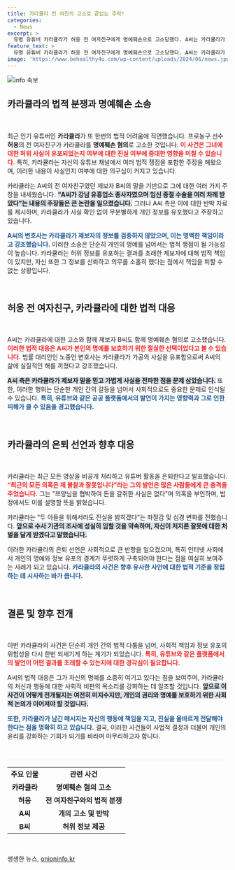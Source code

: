 ```yaml
---
title: 카라큘라 전 여친의 고소로 끝없는 추락!
categories:
  - News
excerpt: >
  유명 유튜버 카라큘라가 허웅 전 여자친구에게 명예훼손으로 고소당했다. A씨는 카라큘라가 허위 사실을 유포했다며 법적 대응을 예고, 카라큘라는 유튜브 은퇴를 선언했다. 파란만장한 사건의 전말이 궁금하다!
feature_text: >
  유명 유튜버 카라큘라가 허웅 전 여자친구에게 명예훼손으로 고소당했다. A씨는 카라큘라가 허위 사실을 유포했다며 법적 대응을 예고, 카라큘라는 유튜브 은퇴를 선언했다. 파란만장한 사건의 전말이 궁금하다!
image: 'https://www.behealthy4u.com/wp-content/uploads/2024/06/news.jpg'
---
```


<p><img src="https://www.behealthy4u.com/wp-content/uploads/2024/06/news.jpg" alt="info 속보" /></p>

<h2 data-ke-size="size26">카라큘라의 법적 분쟁과 명예훼손 소송</h2>

<p data-ke-size="size16">&nbsp;</p>

<p>최근 인기 유튜버인 <strong>카라큘라</strong>가 또 한번의 법적 어려움에 직면했습니다. 프로농구 선수 <strong>허웅</strong>의 전 여자친구가 카라큘라를 <strong>명예훼손 혐의</strong>로 고소한 것입니다. <b><span style="color: #ee2323;">이 사건은 그녀에 대한 허위 사실이 유포되었는지 여부에 대한 진실 여부에 중대한 영향을 미칠 수 있습니다.</span></b> 특히, 카라큘라는 자신의 유튜브 채널에서 여러 법적 쟁점을 포함한 주장을 해왔으며, 이러한 내용이 사실인지 여부에 대한 의구심이 커지고 있습니다. </p>

<p>카라큘라는 A씨의 전 여자친구였던 제보자 B씨의 말을 기반으로 그에 대한 여러 가지 주장을 내세웠습니다. <b><span style="background-color: #21538527;">“A씨가 강남 유흥업소 종사자였으며 임신 중절 수술을 여러 차례 받았다”는 내용의 주장들은 큰 논란을 일으켰습니다.</span></b> 그러나 A씨 측은 이에 대한 반박 자료를 제시하며, 카라큘라가 사실 확인 없이 무분별하게 개인 정보를 유포했다고 주장하고 있습니다.</p>

<p><b><span style="color: #1a5490;">A씨의 변호사는 카라큘라가 제보자의 정보를 검증하지 않았으며, 이는 명백한 책임이라고 강조했습니다.</span></b> 이러한 소송은 단순히 개인의 명예를 넘어서는 법적 쟁점이 될 가능성이 높습니다. 카라큘라는 허위 정보를 유포하는 결과를 초래한 제보자에 대해 법적 책임이 있지만, 자신 또한 그 정보를 신뢰하고 의무를 소홀히 했다는 점에서 책임을 피할 수 없는 상황입니다.</p>

<p data-ke-size="size16">&nbsp;</p>

<h2 data-ke-size="size26">허웅 전 여자친구, 카라큘라에 대한 법적 대응</h2>

<p data-ke-size="size16">&nbsp;</p>

<p>A씨는 카라큘라에 대한 고소와 함께 제보자 B씨도 함께 명예훼손 혐의로 고소했습니다. <b><span style="color: #ee2323;">이러한 법적 대응은 A씨가 본인의 명예를 보호하기 위한 절실한 선택이었다고 볼 수 있습니다.</span></b> 법률 대리인인 노중언 변호사는 카라큘라가 가공의 사실을 유포함으로써 A씨의 삶에 실질적인 해를 끼쳤다고 강조했습니다. </p>

<p><b><span style="background-color: #21538527;">A씨 측은 카라큘라가 제보자 말을 믿고 가볍게 사실을 전파한 점을 문제 삼았습니다.</span></b> 또한, 이러한 행위는 단순한 개인 간의 갈등을 넘어서 사회적으로도 중요한 문제로 인식될 수 있습니다. <b><span style="color: #1a5490;">특히, 유튜브와 같은 공공 플랫폼에서의 발언이 가지는 영향력과 그로 인한 피해가 클 수 있음을 경고했습니다.</span></b></p>

<p data-ke-size="size16">&nbsp;</p>

<h2 data-ke-size="size26">카라큘라의 은퇴 선언과 향후 대응</h2>

<p data-ke-size="size16">&nbsp;</p>

<p>카라큘라는 최근 모든 영상을 비공개 처리하고 유튜버 활동을 은퇴한다고 발표했습니다. <b><span style="color: #ee2323;">“최근의 모든 의혹은 제 불찰과 잘못입니다”라는 그의 발언은 많은 사람들에게 큰 충격을 주었습니다.</span></b> 그는 "쯔양님을 협박하여 돈을 갈취한 사실은 없다"며 의혹을 부인하며, 법정에서도 이를 설명할 뜻을 밝혔습니다.</p>

<p>카라큘라는 "두 아들을 위해서라도 진실을 밝히겠다"는 좌절감 및 심경 변화를 전했습니다. <b><span style="background-color: #21538527;">앞으로 수사 기관의 조사에 성실히 임할 것을 약속하며, 자신이 저지른 잘못에 대한 처벌을 달게 받겠다고 말했습니다.</span></b> </p>

<p>이러한 카라큘라의 은퇴 선언은 사회적으로 큰 반향을 일으켰으며, 특히 인터넷 사회에서 개인의 명예와 정보 유포의 경계가 뚜렷하게 구축되어야 한다는 점을 여실히 보여주는 사례가 되고 있습니다. <b><span style="color: #1a5490;">카라큘라의 사건은 향후 유사한 사안에 대한 법적 기준을 정립하는 데 시사하는 바가 큽니다.</span></b></p>

<p data-ke-size="size16">&nbsp;</p>

<h2 data-ke-size="size26">결론 및 향후 전개</h2>

<p data-ke-size="size16">&nbsp;</p>

<p>이번 카라큘라의 사건은 단순히 개인 간의 법적 다툼을 넘어, 사회적 책임과 정보 유포의 위험성을 다시 한번 되새기게 하는 계기가 되었습니다. <b><span style="color: #ee2323;">특히, 유튜브와 같은 플랫폼에서의 발언이 어떤 결과를 초래할 수 있는지에 대한 경각심이 필요합니다.</span></b></p>

<p>A씨의 법적 대응은 그가 자신의 명예를 소중히 여기고 있다는 점을 보여주며, 카라큘라의 처신과 행동에 대한 사회적 비판의 목소리를 강화하는 데 일조할 것입니다. <b><span style="background-color: #21538527;">앞으로 이 사건이 어떻게 전개될지는 여전히 미지수지만, 개인의 권리와 명예를 보호하기 위한 사회적 논의가 이어져야 할 것입니다.</span></b> </p>

<p><b><span style="color: #1a5490;">또한, 카라큘라가 남긴 메시지는 자신의 행동에 책임을 지고, 진실을 올바르게 전달해야 한다는 점을 명확히 하고 있습니다.</span></b> 결국, 이러한 사건들이 사법적 결정과 더불어 개인의 윤리를 강화하는 기회가 되기를 바라며 마무리하고자 합니다. </p>

<p data-ke-size="size16">&nbsp;</p>

<hr style="height: 1px; border:none; background-color:#eee;"/>

<table style="width: 100%; border-collapse: collapse;">
  <tr>
    <td style="text-align: center; height: 17px;"><b>주요 인물</b></td>
    <td style="text-align: center; height: 17px;"><b>관련 사건</b></td>
  </tr>
  <tr>
    <td style="text-align: center; height: 17px;"><b>카라큘라</b></td>
    <td style="text-align: center; height: 17px;"><b>명예훼손 혐의 고소</b></td>
  </tr>
  <tr>
    <td style="text-align: center; height: 17px;"><b>허웅</b></td>
    <td style="text-align: center; height: 17px;"><b>전 여자친구와의 법적 분쟁</b></td>
  </tr>
  <tr>
    <td style="text-align: center; height: 17px;"><b>A씨</b></td>
    <td style="text-align: center; height: 17px;"><b>개의 고소 및 반박</b></td>
  </tr>
  <tr>
    <td style="text-align: center; height: 17px;"><b>B씨</b></td>
    <td style="text-align: center; height: 17px;"><b>허위 정보 제공</b></td>
  </tr>
</table>

<p data-ke-size="size16">&nbsp;</p>
생생한 뉴스, <a href="https://onioninfo.kr" rel="dofollow">onioninfo.kr</a>


